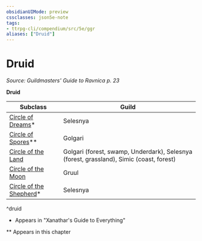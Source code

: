 ```yaml
---
obsidianUIMode: preview
cssclasses: json5e-note
tags:
- ttrpg-cli/compendium/src/5e/ggr
aliases: ["Druid"]
---
```

# Druid
*Source: Guildmasters' Guide to Ravnica p. 23* 

**Druid**

| Subclass | Guild |
|----------|-------|
| [Circle of Dreams](3-Mechanics/CLI/classes/druid-circle-of-dreams-xge.md)* | Selesnya |
| [Circle of Spores](3-Mechanics/CLI/classes/druid-circle-of-spores-tce.md)** | Golgari |
| [Circle of the Land](3-Mechanics/CLI/classes/druid-circle-of-the-land.md) | Golgari (forest, swamp, Underdark), Selesnya (forest, grassland), Simic (coast, forest) |
| [Circle of the Moon](3-Mechanics/CLI/classes/druid-circle-of-the-moon.md) | Gruul |
| [Circle of the Shepherd](3-Mechanics/CLI/classes/druid-circle-of-the-shepherd-xge.md)* | Selesnya |
^druid

* Appears in "Xanathar's Guide to Everything"

** Appears in this chapter